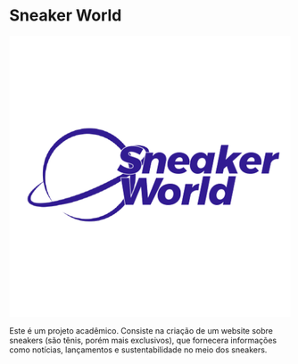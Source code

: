 # Sneaker World 

<img src="/public/assets/imgs/logo.png" alt="Texto Alternativo">

Este é um projeto acadêmico. Consiste na criação de um website sobre sneakers (são tênis, porém mais exclusivos), que fornecera informações como notícias, lançamentos e sustentabilidade no meio dos sneakers.